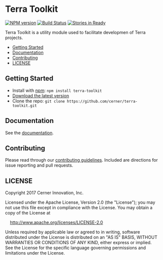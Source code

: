 # Terra Toolkit


[![NPM version](http://img.shields.io/npm/v/terra-toolkit.svg)](https://www.npmjs.org/package/terra-toolkit)
[![Build Status](https://travis-ci.org/cerner/terra-toolkit.svg?branch=master)](https://travis-ci.org/cerner/terra-toolkit)
[![Stories in Ready](https://badge.waffle.io/cerner/terra-ui.com.svg?label=ready&title=Ready)](http://waffle.io/cerner/terra-ui.com)

Terra Toolkit is a utility module used to facilitate developmen of Terra projects.

- [Getting Started](#getting-started)
- [Documentation](#documentation)
- [Contributing](#contributing)
- [LICENSE](#license)

## Getting Started

- Install with [npm](https://www.npmjs.com): `npm install terra-toolkit`
- [Download the latest version](https://github.com/cerner/terra-toolkit/archive/master.zip)
- Clone the repo: `git clone https://github.com/cerner/terra-toolkit.git`

## Documentation

See the [documentation](docs/).

## Contributing

Please read through our [contributing guidelines](CONTRIBUTING.md). Included are directions for issue reporting and pull requests.

## LICENSE

Copyright 2017 Cerner Innovation, Inc.

Licensed under the Apache License, Version 2.0 (the "License"); you may not use this file except in compliance with the License. You may obtain a copy of the License at

&nbsp;&nbsp;&nbsp;&nbsp;http://www.apache.org/licenses/LICENSE-2.0

Unless required by applicable law or agreed to in writing, software distributed under the License is distributed on an "AS IS" BASIS, WITHOUT WARRANTIES OR CONDITIONS OF ANY KIND, either express or implied. See the License for the specific language governing permissions and limitations under the License.
